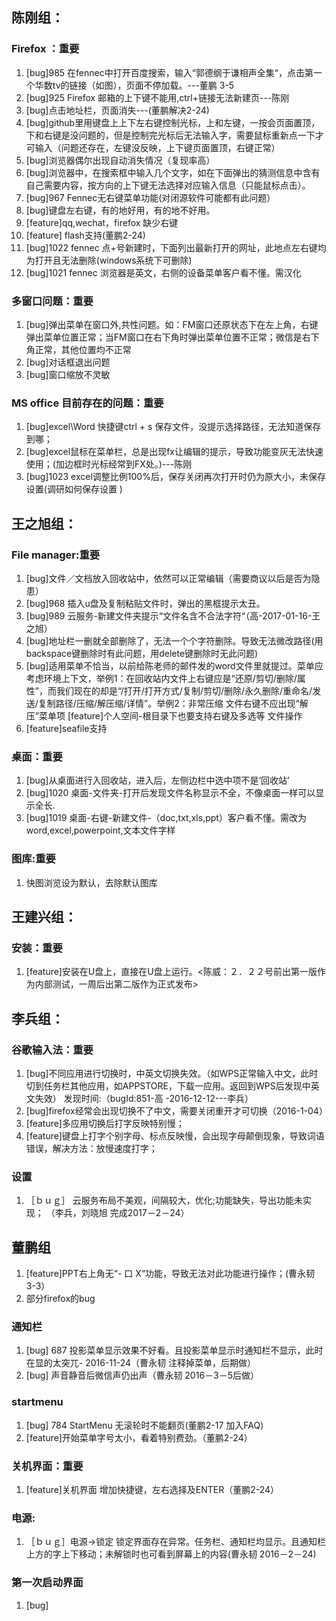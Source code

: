 
## 陈刚组：
### Firefox ：重要

1. [bug]985 在fennec中打开百度搜索，输入“郭德纲于谦相声全集“，点击第一个华数tv的链接（如图），页面不停加载。---董鹏 3-5
2. [bug]925 Firefox 邮箱的上下键不能用,ctrl+链接无法新建页---陈刚
3. [bug]点击地址栏，页面消失---(董鹏解决2-24)
4. [bug]github里用键盘上上下左右键控制光标，上和左键，一按会页面置顶，下和右键是没问题的，但是控制完光标后无法输入字，需要鼠标重新点一下才可输入（问题还存在，左键没反映，上下键页面置顶，右键正常）
5. [bug]浏览器偶尔出现自动消失情况（复现率高）
6. [bug]浏览器中，在搜索框中输入几个文字，如在下面弹出的猜测信息中含有自己需要内容，按方向的上下键无法选择对应输入信息（只能鼠标点击）。
7. [bug]967 Fennec无右键菜单功能(对闭源软件可能都有此问题）
8. [bug]键盘左右键，有的地好用，有的地不好用。
9. [feature]qq,wechat，firefox 缺少右键
10. [feature] flash支持(董鹏2-24)
11. [bug]1022 fennec 点+号新建时，下面列出最新打开的网址，此地点左右键均为打开且无法删除(windows系统下可删除) 
12. [bug]1021 fennec 浏览器是英文，右侧的设备菜单客户看不懂。需汉化 	



### 多窗口问题：重要

1. [bug]弹出菜单在窗口外,共性问题。如：FM窗口还原状态下在左上角，右键弹出菜单位置正常；当FM窗口在右下角时弹出菜单位置不正常；微信是右下角正常，其他位置均不正常
2. [bug]对话框退出问题
3. [bug]窗口缩放不灵敏

### MS office 目前存在的问题：重要
1. [bug]excel\Word 快捷键ctrl + s 保存文件，没提示选择路径，无法知道保存到哪；
2. [bug]excel鼠标在菜单栏，总是出现fx让编辑的提示，导致功能变灰无法快速使用；(加边框时光标经常到FX处。)---陈刚
3. [bug]1023 	 excel调整比例100%后，保存关闭再次打开时仍为原大小，未保存设置(调研如何保存设置 ) 	

## 王之旭组：
### File manager:重要
1. [bug]文件／文档放入回收站中，依然可以正常编辑（需要商议以后是否为隐患）
2. [bug]968 插入u盘及复制粘贴文件时，弹出的黑框提示太丑。
3. [bug]989 云服务-新建文件夹提示“文件名含不合法字符“（高-2017-01-16-王之旭）
4. [bug]地址栏一删就全部删除了，无法一个个字符删除。导致无法微改路径(用backspace键删除时有此问题，用delete键删除时无此问题)
5. [bug]适用菜单不恰当，以前给陈老师的邮件发的word文件里就提过。菜单应考虑环境上下文，举例1：在回收站内文件上右键应是“还原/剪切/删除/属性”，而我们现在的却是“/打开/打开方式/复制/剪切/删除/永久删除/重命名/发送/复制路径/压缩/解压缩/详情”。举例2：非常压缩 文件右键不应出现“解压”菜单项 [feature]个人空间-根目录下也要支持右键及多选等 文件操作
6. [feature]seafile支持

### 桌面：重要
1. [bug]从桌面进行入回收站，进入后，左侧边栏中选中项不是‘回收站’
2. [bug]1020  桌面-文件夹-打开后发现文件名称显示不全，不像桌面一样可以显示全长. 	
3. [bug]1019 	桌面-右键-新建文件-（doc,txt,xls,ppt）客户看不懂。需改为word,excel,powerpoint,文本文件字样 	


### 图库:重要
1. 快图浏览设为默认，去除默认图库


## 王建兴组：
### 安装：重要
1. [feature]安装在U盘上，直接在U盘上运行。<陈威：２．２２号前出第一版作为内部测试，一周后出第二版作为正式发布>


## 李兵组：
### 谷歌输入法：重要
1. [bug]不同应用进行切换时，中英文切换失效。（如WPS正常输入中文，此时切到任务栏其他应用，如APPSTORE，下载一应用。返回到WPS后发现中英文失效） 发现时间:（bugId:851-高 -2016-12-12---李兵）
2. [bug]firefox经常会出现切换不了中文，需要关闭重开才可切换（2016-1-04）
3. [feature]多应用切换后打字反映特别慢；
4. [feature]键盘上打字个别字母、标点反映慢，会出现字母颠倒现象，导致词语错误，解决方法：放慢速度打字；

### 设置
1. ［ｂｕｇ］ 云服务布局不美观，间隔较大，优化;功能缺失，导出功能未实现； （李兵，刘晓旭 完成2017－2－24）

## 董鹏组
1. [feature]PPT右上角无“- 口 X“功能，导致无法对此功能进行操作；(曹永韧 3-3）
2. 部分firefox的bug

### 通知栏
1. [bug] 687 投影菜单显示效果不好看。且投影菜单显示时通知栏不显示，此时在显的太突兀- 2016-11-24（曹永韧  注释掉菜单，后期做）
2. [bug] 声音静音后微信声仍出声（曹永韧 2016－3－5后做）

### startmenu
1. [bug] 784 StartMenu 无滚轮时不能翻页(董鹏2-17 加入FAQ)
2. [feature]开始菜单字号太小，看着特别费劲。（董鹏2-24）

### 关机界面：重要
1. [feature]关机界面 增加快捷键，左右选择及ENTER（董鹏2-24）

### 电源:
1. ［ｂｕｇ］电源->锁定 锁定界面存在异常。任务栏、通知栏均显示。且通知栏上方的字上下移动；未解锁时也可看到屏幕上的内容(曹永韧  2016－2－24)

### 第一次启动界面
1. [bug] 
